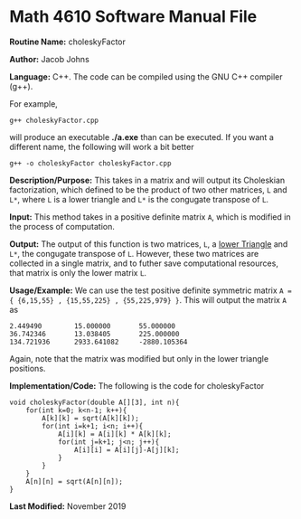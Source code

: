 # Math 4610 Software Manual File

**Routine Name:** choleskyFactor

**Author:** Jacob Johns

**Language:** C++. The code can be compiled using the GNU C++ compiler (g++).

For example,

    g++ choleskyFactor.cpp

will produce an executable **./a.exe** than can be executed. If you want a different name, the following will work a bit
better

    g++ -o choleskyFactor choleskyFactor.cpp

**Description/Purpose:** This takes in a matrix and will output its Choleskian factorization, which defined to be the product of two other matrices, `L` and `L*`, where `L` is a lower triangle and `L*` is the congugate transpose of `L`.

**Input:** This method takes in a positive definite matrix `A`, which is modified in the process of computation.

**Output:** The output of this function is two matrices, `L`, a [lower Triangle](https://github.com/jakeat555/math4610/blob/master/SoftwareManual/lowerTriangle.md) and `L*`, the congugate transpose of `L`. However, these two matrices are collected in a single matrix, and to futher save computational resources, that matrix is only the lower matrix `L`.

**Usage/Example:** We can use the test positive definite symmetric matrix `A = { {6,15,55} , {15,55,225} , {55,225,979} }`. This will output the matrix `A` as
```
2.449490        15.000000       55.000000
36.742346       13.038405       225.000000
134.721936      2933.641082     -2880.105364
```
Again, note that the matrix was modified but only in the lower triangle positions.



**Implementation/Code:** The following is the code for choleskyFactor
```
void choleskyFactor(double A[][3], int n){
	for(int k=0; k<n-1; k++){
		A[k][k] = sqrt(A[k][k]);
		for(int i=k+1; i<n; i++){
			A[i][k] = A[i][k] * A[k][k];
			for(int j=k+1; j<n; j++){
				A[i][i] = A[i][j]-A[j][k];
			}
		}
	}
	A[n][n] = sqrt(A[n][n]);
}
```


**Last Modified:** November 2019
